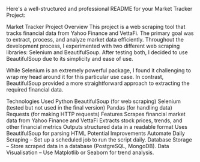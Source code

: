 
Here's a well-structured and professional README for your Market Tracker Project:

Market Tracker Project
Overview
This project is a web scraping tool that tracks financial data from Yahoo Finance and VettaFi. The primary goal was to extract, process, and analyze market data efficiently. Throughout the development process, I experimented with two different web scraping libraries: Selenium and BeautifulSoup. After testing both, I decided to use BeautifulSoup due to its simplicity and ease of use.

While Selenium is an extremely powerful package, I found it challenging to wrap my head around it for this particular use case. In contrast, BeautifulSoup provided a more straightforward approach to extracting the required financial data.

Technologies Used
Python
BeautifulSoup (for web scraping)
Selenium (tested but not used in the final version)
Pandas (for handling data)
Requests (for making HTTP requests)
Features
Scrapes financial market data from Yahoo Finance and VettaFi
Extracts stock prices, trends, and other financial metrics
Outputs structured data in a readable format
Uses BeautifulSoup for parsing HTML
Potential Improvements
Automate Daily Scraping – Set up a scheduled job to run the script daily.
Database Storage – Store scraped data in a database (PostgreSQL, MongoDB).
Data Visualisation – Use Matplotlib or Seaborn for trend analysis.
